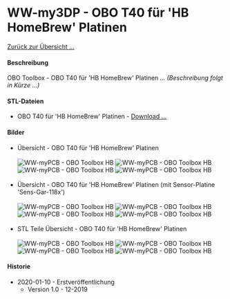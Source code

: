 # WW-my3DP - OBO T40 für 'HB HomeBrew' Platinen

[Zurück zur Übersicht ...](../README.md)

#### Beschreibung

OBO Toolbox - OBO T40 für 'HB HomeBrew' Platinen   _...  (Beschreibung folgt in Kürze ...)_

#### STL-Dateien
- OBO T40 für 'HB HomeBrew' Platinen - [Download ...](./bin/OBO_T40_HB_20200112.zip)

#### Bilder
- Übersicht - OBO T40 für 'HB HomeBrew' Platinen
<br><br>
![WW-myPCB - OBO Toolbox HB](./img/OBO_T40_HB_01.jpg "OBO T40 HB")
![WW-myPCB - OBO Toolbox HB](./img/OBO_T40_HB_02.jpg "OBO T40 HB")
![WW-myPCB - OBO Toolbox HB](./img/OBO_T40_HB_03.jpg "OBO T40 HB")
![WW-myPCB - OBO Toolbox HB](./img/OBO_T40_HB_04.jpg "OBO T40 HB")
<br><br>
- Übersicht - OBO T40 für 'HB HomeBrew' Platinen (mit Sensor-Platine 'Sens-Gar-118x')
<br><br>
![WW-myPCB - OBO Toolbox HB](./img/OBO_T40_HB_118x_01.jpg "OBO T40 HB")
![WW-myPCB - OBO Toolbox HB](./img/OBO_T40_HB_118x_02.jpg "OBO T40 HB")
![WW-myPCB - OBO Toolbox HB](./img/OBO_T40_HB_118x_03.jpg "OBO T40 HB")
![WW-myPCB - OBO Toolbox HB](./img/OBO_T40_HB_118x_04.jpg "OBO T40 HB")
<br><br>
- STL Teile Übersicht - OBO T40 für 'HB HomeBrew' Platinen
<br><br>
![WW-myPCB - OBO Toolbox HB](./img/OBO_T40_HB_BasePlate.jpg "OBO T40 HB STL")
![WW-myPCB - OBO Toolbox HB](./img/OBO_T40_HB_BatHolder.jpg "OBO T40 HB STL")
![WW-myPCB - OBO Toolbox HB](./img/OBO_T40_HB_BatHolder_118x.jpg "OBO T40 HB STL")
![WW-myPCB - OBO Toolbox HB](./img/OBO_T40_HB_BatHolder_9V.jpg "OBO T40 HB STL")

#### Historie
- 2020-01-10 - Erstveröffentlichung
  - Version 1.0 - 12-2019
